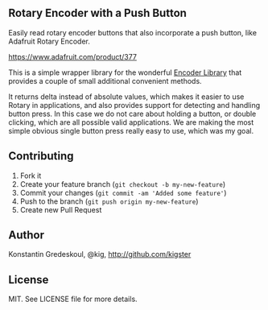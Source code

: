 ## Rotary Encoder with a Push Button

Easily read rotary encoder buttons that also incorporate a push button, like Adafruit Rotary Encoder. 

https://www.adafruit.com/product/377

This is a simple wrapper library for the wonderful [Encoder Library](http://www.pjrc.com/teensy/td_libs_Encoder.html) that
provides a couple of small additional convenient methods. 

It returns delta instead of absolute values, which makes it easier to use Rotary in applications, and also provides
support for detecting and handling button press.  In this case we do not care about holding a button, or double
clicking, which are all possible valid applications.  We are making the most simple obvious single button press 
really easy to use, which was my goal.


## Contributing

1. Fork it
2. Create your feature branch (`git checkout -b my-new-feature`)
3. Commit your changes (`git commit -am 'Added some feature'`)
4. Push to the branch (`git push origin my-new-feature`)
5. Create new Pull Request

## Author

Konstantin Gredeskoul, @kig, http://github.com/kigster

## License

MIT.  See LICENSE file for more details.

